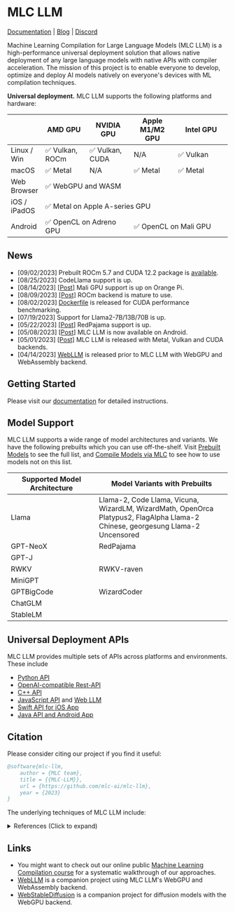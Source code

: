 [discord-url]: https://discord.gg/9Xpy2HGBuD

# MLC LLM

[Documentation](https://llm.mlc.ai/docs) | [Blog](https://blog.mlc.ai/) | [Discord][discord-url]

Machine Learning Compilation for Large Language Models (MLC LLM) is a high-performance universal deployment solution that allows native deployment of any large language models with native APIs with compiler acceleration. The mission of this project is to enable everyone to develop, optimize and deploy AI models natively on everyone's devices with ML compilation techniques.

**Universal deployment.** MLC LLM supports the following platforms and hardware:

<table style="width:100%">
  <thead>
    <tr>
      <th style="width:15%"> </th>
      <th style="width:20%">AMD GPU</th>
      <th style="width:20%">NVIDIA GPU</th>
      <th style="width:20%">Apple M1/M2 GPU</th>
      <th style="width:24%">Intel GPU</th>
    </tr>
  </thead>
  <tbody>
    <tr>
      <td>Linux / Win</td>
      <td>✅ Vulkan, ROCm</td>
      <td>✅ Vulkan, CUDA</td>
      <td>N/A</td>
      <td>✅ Vulkan</td>
    </tr>
    <tr>
      <td>macOS</td>
      <td>✅ Metal</td>
      <td>N/A</td>
      <td>✅ Metal</td>
      <td>✅ Metal</td>
    </tr>
    <tr>
      <td>Web Browser</td>
      <td colspan=4>✅ WebGPU and WASM </td>
    </tr>
    <tr>
      <td>iOS / iPadOS</td>
      <td colspan=4>✅ Metal on Apple A-series GPU</td>
    </tr>
    <tr>
      <td>Android</td>
      <td colspan=2>✅ OpenCL on Adreno GPU</td>
      <td colspan=2>✅ OpenCL on Mali GPU</td>
    </tr>
  </tbody>
</table>

## News

* [09/02/2023] Prebuilt ROCm 5.7 and CUDA 12.2 package is [available](https://llm.mlc.ai/docs/install/tvm.html#option-1-prebuilt-package).
* [08/25/2023] CodeLlama support is up.
* [08/14/2023] [[Post]](https://blog.mlc.ai/2023/08/09/GPU-Accelerated-LLM-on-Orange-Pi) Mali GPU support is up on Orange Pi.
* [08/09/2023] [[Post]](https://blog.mlc.ai/2023/08/09/Making-AMD-GPUs-competitive-for-LLM-inference) ROCm backend is mature to use.
* [08/02/2023] [Dockerfile](https://github.com/mlc-ai/llm-perf-bench/) is released for CUDA performance benchmarking.
* [07/19/2023] Support for Llama2-7B/13B/70B is up.
* [05/22/2023] [[Post]](https://blog.mlc.ai/2023/05/22/bringing-open-large-language-models-to-consumer-devices) RedPajama support is up.
* [05/08/2023] [[Post]](https://blog.mlc.ai/2023/05/08/bringing-hardware-accelerated-language-models-to-android-devices) MLC LLM is now available on Android.
* [05/01/2023] [[Post]](https://blog.mlc.ai/2023/05/01/bringing-accelerated-llm-to-consumer-hardware) MLC LLM is released with Metal, Vulkan and CUDA backends.
* [04/14/2023] [WebLLM](https://github.com/mlc-ai/web-llm) is released prior to MLC LLM with WebGPU and WebAssembly backend.

## Getting Started

Please visit our [documentation](https://llm.mlc.ai/docs/index.html#getting-started) for detailed instructions.

## Model Support

MLC LLM supports a wide range of model architectures and variants. We have the following prebuilts which you can
use off-the-shelf. Visit [Prebuilt Models](https://llm.mlc.ai/docs/prebuilt_models.html) to see the full list, and [Compile Models via MLC](https://llm.mlc.ai/docs/compilation/compile_models.html) to see how to use models not on this list.

<table style="width:100%">
  <thead>
    <tr>
      <th style="width:40%">Supported Model Architecture</th>
      <th style="width:60%">Model Variants with Prebuilts</th>
    </tr>
  </thead>
  <tbody>
    <tr>
      <td>Llama</td>
      <td>Llama-2, Code Llama, Vicuna, WizardLM, WizardMath, OpenOrca Platypus2, FlagAlpha Llama-2 Chinese, georgesung Llama-2 Uncensored</td>
    </tr>
    <tr>
      <td>GPT-NeoX</td>
      <td>RedPajama</td>
    </tr>
    <tr>
      <td>GPT-J</td>
      <td></td>
    </tr>
    <tr>
      <td>RWKV</td>
      <td>RWKV-raven</td>
    </tr>
    <tr>
      <td>MiniGPT</td>
      <td></td>
    </tr>
    <tr>
      <td>GPTBigCode</td>
      <td>WizardCoder</td>
    </tr>
    <tr>
      <td>ChatGLM</td>
      <td></td>
    </tr>
    <tr>
      <td>StableLM</td>
      <td></td>
    </tr>
  </tbody>
</table>

## Universal Deployment APIs

MLC LLM provides multiple sets of APIs across platforms and environments. These include
* [Python API](https://llm.mlc.ai/docs/deploy/python.html)
* [OpenAI-compatible Rest-API](https://llm.mlc.ai/docs/deploy/rest.html)
* [C++ API](https://llm.mlc.ai/docs/deploy/cli.html)
* [JavaScript API](https://llm.mlc.ai/docs/deploy/javascript.html) and [Web LLM](https://github.com/mlc-ai/web-llm)
* [Swift API for iOS App](https://llm.mlc.ai/docs/deploy/ios.html)
* [Java API and Android App](https://llm.mlc.ai/docs/deploy/android.html)

## Citation

Please consider citing our project if you find it useful:

```bibtex
@software{mlc-llm,
    author = {MLC team},
    title = {{MLC-LLM}},
    url = {https://github.com/mlc-ai/mlc-llm},
    year = {2023}
}
```

The underlying techniques of MLC LLM include:

<details>
  <summary>References (Click to expand)</summary>
  
  ```bibtex
  @inproceedings{tensorir,
      author = {Feng, Siyuan and Hou, Bohan and Jin, Hongyi and Lin, Wuwei and Shao, Junru and Lai, Ruihang and Ye, Zihao and Zheng, Lianmin and Yu, Cody Hao and Yu, Yong and Chen, Tianqi},
      title = {TensorIR: An Abstraction for Automatic Tensorized Program Optimization},
      year = {2023},
      isbn = {9781450399166},
      publisher = {Association for Computing Machinery},
      address = {New York, NY, USA},
      url = {https://doi.org/10.1145/3575693.3576933},
      doi = {10.1145/3575693.3576933},
      booktitle = {Proceedings of the 28th ACM International Conference on Architectural Support for Programming Languages and Operating Systems, Volume 2},
      pages = {804–817},
      numpages = {14},
      keywords = {Tensor Computation, Machine Learning Compiler, Deep Neural Network},
      location = {Vancouver, BC, Canada},
      series = {ASPLOS 2023}
  }

  @inproceedings{metaschedule,
      author = {Shao, Junru and Zhou, Xiyou and Feng, Siyuan and Hou, Bohan and Lai, Ruihang and Jin, Hongyi and Lin, Wuwei and Masuda, Masahiro and Yu, Cody Hao and Chen, Tianqi},
      booktitle = {Advances in Neural Information Processing Systems},
      editor = {S. Koyejo and S. Mohamed and A. Agarwal and D. Belgrave and K. Cho and A. Oh},
      pages = {35783--35796},
      publisher = {Curran Associates, Inc.},
      title = {Tensor Program Optimization with Probabilistic Programs},
      url = {https://proceedings.neurips.cc/paper_files/paper/2022/file/e894eafae43e68b4c8dfdacf742bcbf3-Paper-Conference.pdf},
      volume = {35},
      year = {2022}
  }

  @inproceedings{tvm,
      author = {Tianqi Chen and Thierry Moreau and Ziheng Jiang and Lianmin Zheng and Eddie Yan and Haichen Shen and Meghan Cowan and Leyuan Wang and Yuwei Hu and Luis Ceze and Carlos Guestrin and Arvind Krishnamurthy},
      title = {{TVM}: An Automated {End-to-End} Optimizing Compiler for Deep Learning},
      booktitle = {13th USENIX Symposium on Operating Systems Design and Implementation (OSDI 18)},
      year = {2018},
      isbn = {978-1-939133-08-3},
      address = {Carlsbad, CA},
      pages = {578--594},
      url = {https://www.usenix.org/conference/osdi18/presentation/chen},
      publisher = {USENIX Association},
      month = oct,
  }
  ```
</details>

## Links

- You might want to check out our online public [Machine Learning Compilation course](https://mlc.ai) for a systematic
walkthrough of our approaches.
- [WebLLM](https://webllm.mlc.ai/) is a companion project using MLC LLM's WebGPU and WebAssembly backend.
- [WebStableDiffusion](https://websd.mlc.ai/) is a companion project for diffusion models with the WebGPU backend.

